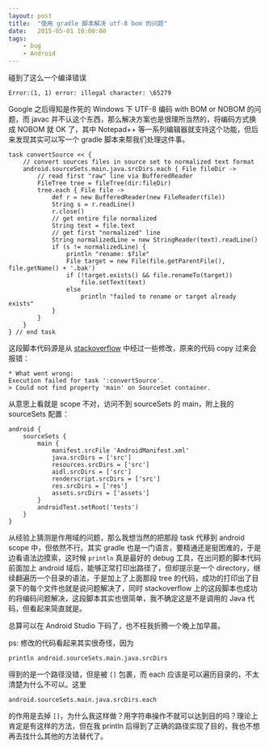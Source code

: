 ```yaml
---
layout: post
title:  "使用 gradle 脚本解决 utf-8 bom 的问题"
date:   2015-05-01 10:00:00
tags:
    - bug
    - Android
---
```

碰到了这么一个编译错误

	Error:(1, 1) error: illegal character: \65279

Google 之后得知是作死的 Windows 下 UTF-8 编码 with BOM or NOBOM 的问题，而 javac 并不认这个东西，那么解决方案也是很理所当然的，将编码方式换成 NOBOM 就 OK 了，其中 Notepad++ 等一系列编辑器就支持这个功能，但后来发现其实可以写一个 gradle 脚本来帮我们处理这件事。
	
	task convertSource << {
	    // convert sources files in source set to normalized text format
	    android.sourceSets.main.java.srcDirs.each { File fileDir ->
	        // read first "raw" line via BufferedReader
	        FileTree tree = fileTree(dir:fileDir)
	        tree.each { File file ->
	            def r = new BufferedReader(new FileReader(file))
	            String s = r.readLine()
	            r.close()
	            // get entire file normalized
	            String text = file.text
	            // get first "normalized" line
	            String normalizedLine = new StringReader(text).readLine()
	            if (s != normalizedLine) {
	                println "rename: $file"
	                File target = new File(file.getParentFile(), file.getName() + '.bak')
	                if (!target.exists() && file.renameTo(target))
	                    file.setText(text)
	                else
	                    println "failed to rename or target already exists"
	            }
	        }
	    }
	} // end task

这段脚本代码源是从 [stackoverflow][gradle_code] 中经过一些修改，原来的代码 copy 过来会报错：
	
	* What went wrong:
	Execution failed for task ':convertSource'.
	> Could not find property 'main' on SourceSet container.

从意思上看就是 scope 不对，访问不到 sourceSets 的 main，附上我的 sourceSets 配置：

	android {
	    sourceSets {
	        main {
	            manifest.srcFile 'AndroidManifest.xml'
	            java.srcDirs = ['src']
	            resources.srcDirs = ['src']
	            aidl.srcDirs = ['src']
	            renderscript.srcDirs = ['src']
	            res.srcDirs = ['res']
	            assets.srcDirs = ['assets']
	        }
	        androidTest.setRoot('tests')
	    }
	}

从经验上猜测是作用域的问题，那么我想当然的把那段 task 代移到 android scope 中，但依然不行。其实 gradle 也是一门语言，要精通还是挺困难的，于是边看语法边摸索，这时候 `println` 真是最好的 debug 工具，在出问题的脚本代码前面加上 android 域后，能够正常打印出路径了，但却提示是一个 directory，继续翻遍历一个目录的语法，于是加上了上面那段 tree 的代码，成功的打印出了目录下的每个文件也就是说问题解决了，同时 stackoverflow 上的这段脚本也成功的将编码问题解决，这段脚本其实也很简单，我不确定这是不是调用的 Java 代码，但看起来简直就是。

总算可以在 Android Studio 下码了，也不枉我折腾一个晚上加早晨。

ps: 修改的代码看起来其实很奇怪，因为
	
	println android.sourceSets.main.java.srcDirs

得到的是一个路径没错，但是被 `[]` 包裹，而 each 应该是可以遍历目录的，不太清楚为什么不可以。这里

	android.sourceSets.main.java.srcDirs.each

的作用是去掉 `[]`，为什么我这样做？用字符串操作不就可以达到目的吗？理论上肯定是有这样的方法，但在我 println 后得到了正确的路径实现了目的，我也不想再去找什么其他的方法替代了。

[gradle_code]:http://stackoverflow.com/questions/17084727/disable-encoding-checking-in-java-gradle-project
